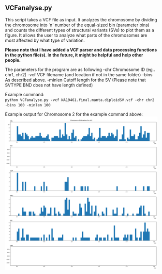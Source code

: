 VCFanalyse.py
-------------
This script takes a VCF file as input. It analyzes the chromosome by dividing the chromosome into 'n' number of the equal-sized bin (parameter bins) and counts the different types of structural variants (SVs) to plot them as a figure. It allows the user to analyze what parts of the chromosomes are most affected by what type of variation.

**Please note that I have added a VCF parser and data processing functions in the python file(s). In the future, it might be helpful and help other people.**

The parameters for the program are as following
-chr Chromosome ID (eg.. chr1, chr2)
-vcf VCF filename (and location if not in the same folder)
-bins As described above.
-minlen Cutoff length for the SV (Please note that SVTYPE BND does not have length defined)

Example command:\
`python VCFanalyse.py -vcf NA19461.final.manta.diploidSV.vcf -chr chr2 -bins 100 -minlen 100`

Example output for Chromosome 2 for the example command above:\
<img src="https://github.com/collaborativebioinformatics/clinical_SVs/blob/main/VCF%20analysis/output.png">